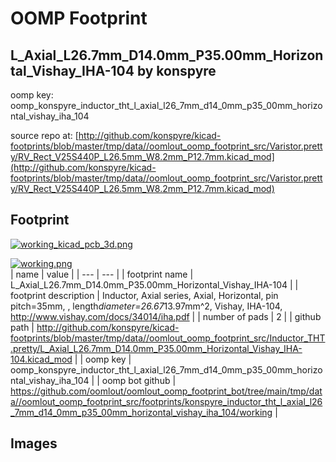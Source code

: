 # OOMP Footprint  
## L_Axial_L26.7mm_D14.0mm_P35.00mm_Horizontal_Vishay_IHA-104  by konspyre  
  
oomp key: oomp_konspyre_inductor_tht_l_axial_l26_7mm_d14_0mm_p35_00mm_horizontal_vishay_iha_104  
  
source repo at: [http://github.com/konspyre/kicad-footprints/blob/master/tmp/data//oomlout_oomp_footprint_src/Varistor.pretty/RV_Rect_V25S440P_L26.5mm_W8.2mm_P12.7mm.kicad_mod](http://github.com/konspyre/kicad-footprints/blob/master/tmp/data//oomlout_oomp_footprint_src/Varistor.pretty/RV_Rect_V25S440P_L26.5mm_W8.2mm_P12.7mm.kicad_mod)  
## Footprint  
  
[![working_kicad_pcb_3d.png](working_kicad_pcb_3d_600.png)](working_kicad_pcb_3d.png)  
  
[![working.png](working_600.png)](working.png)  
| name | value | 
| --- | --- | 
| footprint name | L_Axial_L26.7mm_D14.0mm_P35.00mm_Horizontal_Vishay_IHA-104 | 
| footprint description | Inductor, Axial series, Axial, Horizontal, pin pitch=35mm, , length*diameter=26.67*13.97mm^2, Vishay, IHA-104, http://www.vishay.com/docs/34014/iha.pdf | 
| number of pads | 2 | 
| github path | http://github.com/konspyre/kicad-footprints/blob/master/tmp/data//oomlout_oomp_footprint_src/Inductor_THT.pretty/L_Axial_L26.7mm_D14.0mm_P35.00mm_Horizontal_Vishay_IHA-104.kicad_mod | 
| oomp key | oomp_konspyre_inductor_tht_l_axial_l26_7mm_d14_0mm_p35_00mm_horizontal_vishay_iha_104 | 
| oomp bot github | https://github.com/oomlout/oomlout_oomp_footprint_bot/tree/main/tmp/data//oomlout_oomp_footprint_src/footprints/konspyre_inductor_tht_l_axial_l26_7mm_d14_0mm_p35_00mm_horizontal_vishay_iha_104/working | 
## Images  

